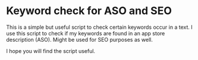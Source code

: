 # Keyword check for ASO and SEO

This is a simple but useful script to check certain keywords occur in a text. I use this script to check if my keywords are found in an app store description (ASO). Might be used for SEO purposes as well.

I hope you will find the script useful.
